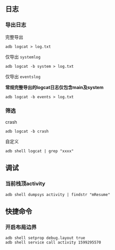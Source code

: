 ## 日志
### 导出日志

完整导出

```shell
adb logcat > log.txt
```

仅导出 `systemlog`

```
adb logcat -b system > log.txt
```

仅导出 `eventslog`

**常规完整导出的logcat日志仅包含main及system**

```
adb logcat -b events > log.txt
```
### 筛选
crash
```
adb logcat -b crash
```

自定义
```
adb shell logcat | grep "xxxx"
```


## 调试
### 当前栈顶activity

```
adb shell dumpsys activity | findstr "mResume"
```
## 快捷命令

### 开启布局边界

```
adb shell setprop debug.layout true
adb shell service call activity 1599295570
```


